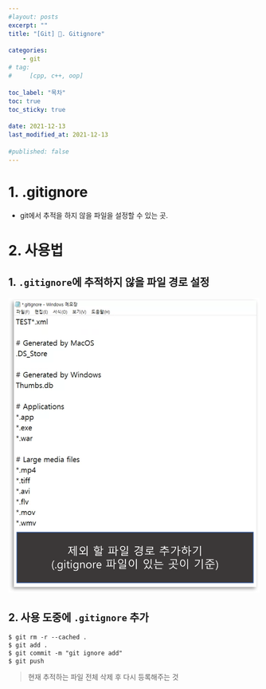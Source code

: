 ```yaml
---
#layout: posts
excerpt: ""
title: "[Git] 📂. Gitignore"

categories:
    - git
# tag:
#     [cpp, c++, oop]

toc_label: "목차"
toc: true
toc_sticky: true

date: 2021-12-13
last_modified_at: 2021-12-13

#published: false
---
```


# 1. .gitignore
- git에서 추적을 하지 않을 파일을 설정할 수 있는 곳.

# 2. 사용법
## 1. `.gitignore`에 추적하지 않을 파일 경로 설정
![image](../../assets/images/git_img/1_gitignore/gitignore.png)

## 2. 사용 도중에 `.gitignore` 추가
```console
$ git rm -r --cached .
$ git add .
$ git commit -m "git ignore add"
$ git push
```
> 현재 추적하는 파일 전체 삭제 후 다시 등록해주는 것
